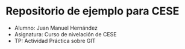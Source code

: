 # Repositorio de ejemplo para CESE
- Alumno: Juan Manuel Hernández
- Asignatura: Curso de nivelación de CESE
- TP: Actividad Práctica sobre GIT